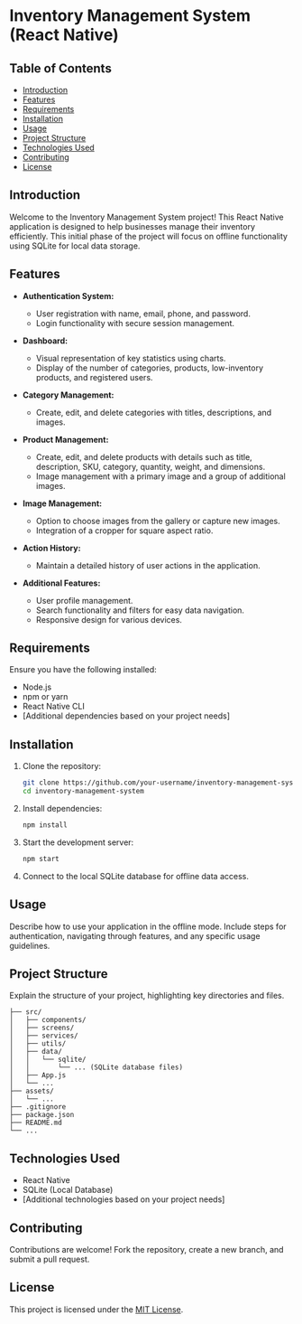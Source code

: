 # Inventory Management System (React Native)

## Table of Contents

- [Introduction](#introduction)
- [Features](#features)
- [Requirements](#requirements)
- [Installation](#installation)
- [Usage](#usage)
- [Project Structure](#project-structure)
- [Technologies Used](#technologies-used)
- [Contributing](#contributing)
- [License](#license)

## Introduction

Welcome to the Inventory Management System project! This React Native application is designed to help businesses manage their inventory efficiently. This initial phase of the project will focus on offline functionality using SQLite for local data storage.

## Features

- **Authentication System:**
  - User registration with name, email, phone, and password.
  - Login functionality with secure session management.

- **Dashboard:**
  - Visual representation of key statistics using charts.
  - Display of the number of categories, products, low-inventory products, and registered users.

- **Category Management:**
  - Create, edit, and delete categories with titles, descriptions, and images.

- **Product Management:**
  - Create, edit, and delete products with details such as title, description, SKU, category, quantity, weight, and dimensions.
  - Image management with a primary image and a group of additional images.

- **Image Management:**
  - Option to choose images from the gallery or capture new images.
  - Integration of a cropper for square aspect ratio.

- **Action History:**
  - Maintain a detailed history of user actions in the application.

- **Additional Features:**
  - User profile management.
  - Search functionality and filters for easy data navigation.
  - Responsive design for various devices.

## Requirements

Ensure you have the following installed:

- Node.js
- npm or yarn
- React Native CLI
- [Additional dependencies based on your project needs]

## Installation

1. Clone the repository:

   ```bash
   git clone https://github.com/your-username/inventory-management-system.git
   cd inventory-management-system
   ```

2. Install dependencies:

   ```bash
   npm install
   ```

3. Start the development server:

   ```bash
   npm start
   ```

4. Connect to the local SQLite database for offline data access.

## Usage

Describe how to use your application in the offline mode. Include steps for authentication, navigating through features, and any specific usage guidelines.

## Project Structure

Explain the structure of your project, highlighting key directories and files.

```plaintext
├── src/
│   ├── components/
│   ├── screens/
│   ├── services/
│   ├── utils/
│   ├── data/
│   │   └── sqlite/
│   │       └── ... (SQLite database files)
│   ├── App.js
│   └── ...
├── assets/
│   └── ...
├── .gitignore
├── package.json
├── README.md
└── ...
```

## Technologies Used

- React Native
- SQLite (Local Database)
- [Additional technologies based on your project needs]

## Contributing

Contributions are welcome! Fork the repository, create a new branch, and submit a pull request.

## License

This project is licensed under the [MIT License](LICENSE).
